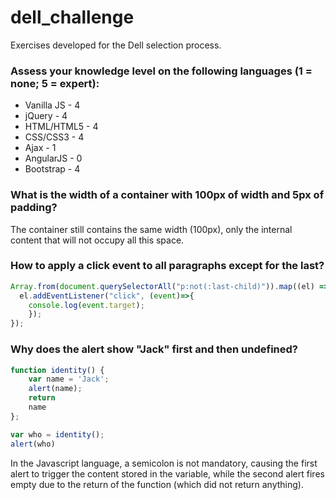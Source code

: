 # dell_challenge
Exercises developed for the Dell selection process.

### Assess your knowledge level on the following languages (1 = none; 5 = expert):

* Vanilla JS - 4
* jQuery - 4
* HTML/HTML5 - 4
* CSS/CSS3 - 4
* Ajax - 1
* AngularJS - 0
* Bootstrap - 4

### What is the width of a container with 100px of width and 5px of padding?

The container still contains the same width (100px), only the internal content that will not occupy all this space.

### How to apply a click event to all paragraphs except for the last?

```javascript
Array.from(document.querySelectorAll("p:not(:last-child)")).map((el) => {
  el.addEventListener("click", (event)=>{
    console.log(event.target);
    });
});
```

### Why does the alert show "Jack" first and then undefined?
```javascript
function identity() {
    var name = 'Jack';
    alert(name);
    return
    name
};

var who = identity();
alert(who)
```

In the Javascript language, a semicolon is not mandatory, causing the first alert to trigger the content stored in the variable, while the second alert fires empty due to the return of the function (which did not return anything).
